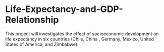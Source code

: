 # Life-Expectancy-and-GDP-Relationship
This project will investigates the effect of socioeconomic development on life expectancy in six countries (Chile, China , Germany, Mexico, United States of America, and Zimbabwe).
